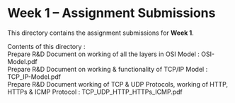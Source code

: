 # Week 1 – Assignment Submissions  
  
This directory contains the assignment submissions for **Week 1**.   
   
Contents of this directory :    
Prepare R&D Document on working of all the layers in OSI Model  :  OSI-Model.pdf   
Prepare R&D Document on working & functionality of TCP/IP Model  :  TCP_IP-Model.pdf  
Prepare R&D Document working of TCP & UDP Protocols, working of HTTP, HTTPs & ICMP Protocol  :  TCP_UDP_HTTP_HTTPs_ICMP.pdf    
